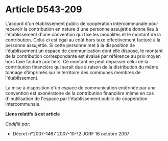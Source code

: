 # Article D543-209

L'accord d'un établissement public de coopération intercommunale pour recevoir la contribution en nature d'une personne
assujettie donne lieu à l'établissement d'une convention qui fixe les modalités et le montant de la contribution. Celui-ci
est égal au coût hors taxe effectivement facturé à la personne assujettie. Si cette personne met à la disposition de
l'établissement un espace de communication dont elle dispose, le montant de la contribution correspondante est évalué par
référence au prix moyen hors taxe facturé aux tiers. Ce montant ne peut dépasser celui de la contribution financière qui
serait due à raison de la distribution du même tonnage d'imprimés sur le territoire des communes membres de l'établissement.

La mise à disposition d'un espace de communication entérinée par une convention est exonératoire de la contribution
financière même en cas d'inutilisation de l'espace par l'établissement public de coopération intercommunale.

**Liens relatifs à cet article**

_Codifié par_:

  - Décret n°2007-1467 2007-10-12 JORF 16 octobre 2007
